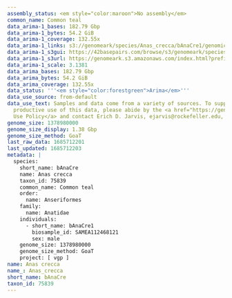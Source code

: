 ```yaml
---
assembly_status: <em style="color:maroon">No assembly</em>
common_name: Common teal
data_arima-1_bases: 182.79 Gbp
data_arima-1_bytes: 54.2 GiB
data_arima-1_coverage: 132.55x
data_arima-1_links: s3://genomeark/species/Anas_crecca/bAnaCre1/genomic_data/arima/<br>
data_arima-1_s3gui: https://42basepairs.com/browse/s3/genomeark/species/Anas_crecca/bAnaCre1/genomic_data/arima/
data_arima-1_s3url: https://genomeark.s3.amazonaws.com/index.html?prefix=species/Anas_crecca/bAnaCre1/genomic_data/arima/
data_arima-1_scale: 3.1381
data_arima_bases: 182.79 Gbp
data_arima_bytes: 54.2 GiB
data_arima_coverage: 132.55x
data_status: '''<em style="color:forestgreen">Arima</em>'''
data_use_source: from-default
data_use_text: Samples and data come from a variety of sources. To support fair and
  productive use of this data, please abide by the <a href="https://genome10k.soe.ucsc.edu/data-use-policies/">Data
  Use Policy</a> and contact Erich D. Jarvis, ejarvis@rockefeller.edu, with any questions.
genome_size: 1378980000
genome_size_display: 1.38 Gbp
genome_size_method: GoaT
last_raw_data: 1685712201
last_updated: 1685712203
metadata: |
  species:
    short_name: bAnaCre
    name: Anas crecca
    taxon_id: 75839
    common_name: Common teal
    order:
      name: Anseriformes
    family:
      name: Anatidae
    individuals:
      - short_name: bAnaCre1
        biosample_id: SAMEA112468121
        sex: male
    genome_size: 1378980000
    genome_size_method: GoaT
    project: [ vgp ]
name: Anas crecca
name_: Anas_crecca
short_name: bAnaCre
taxon_id: 75839
---
```

